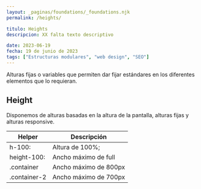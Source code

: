 ```yaml
---
layout: _paginas/foundations/_foundations.njk
permalink: /heights/

titulo: Heights
descripcion: XX falta texto descriptivo

date: 2023-06-19
fecha: 19 de junio de 2023
tags: ["Estructuras modulares", "web design", "SEO"]
---
```


Alturas fijas o variables que permiten dar fijar estándares en los diferentes elementos que lo requieran.

## Height

Disponemos de alturas basadas en la altura de la pantalla, alturas fijas y alturas responsive.

| Helper       | Descripción           |
| ------------ | --------------------- |
| h-100:       | Altura de 100%;       |
| height-100:  | Ancho máximo de full  |
| .container   | Ancho máximo de 800px |
| .container-2 | Ancho máximo de 700px |
